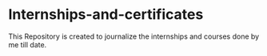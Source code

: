 # Internships-and-certificates
This Repository is created to journalize the internships and courses done by me till date.
